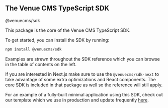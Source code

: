 ## The Venue CMS TypeScript SDK
@venuecms/sdk

This package is the core of the Venue CMS TypeScript SDK.

To get started, you can install the SDK by running:
```bash
npm install @venuecms/sdk
```

Examples are strewn throughout the SDK reference which you can browse in the table of contents on the left.

If you are interested in Next.js make sure to use the `@venuecms/sdk-next` to take advantage of some extra optimizations and React components. The core SDK is included in that package as well so the reference will still apply.

For an example of a fully-built minimal application using this SDK, check out our template which we use in production and update frequently [here](https://github.com/venuecms/template-minimal).

